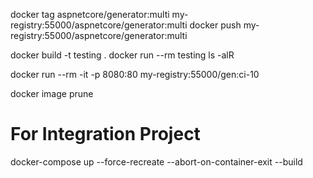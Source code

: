 docker tag aspnetcore/generator:multi my-registry:55000/aspnetcore/generator:multi
docker push my-registry:55000/aspnetcore/generator:multi

docker build -t testing .
docker run --rm testing ls -alR

docker run --rm -it -p 8080:80 my-registry:55000/gen:ci-10

docker image prune

# For Integration Project
docker-compose up --force-recreate --abort-on-container-exit --build
